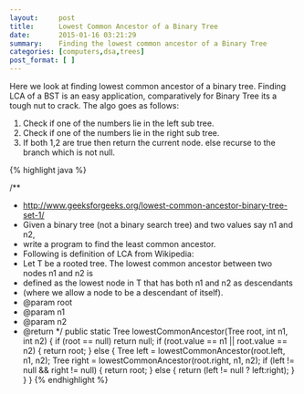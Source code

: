 ```yaml
---
layout:     post
title:      Lowest Common Ancestor of a Binary Tree
date:       2015-01-16 03:21:29
summary:    Finding the lowest common ancestor of a Binary Tree
categories: [computers,dsa,trees]
post_format: [ ]
---
```


Here we look at finding lowest common ancestor of a binary tree. Finding LCA of a BST is an easy application, comparatively for Binary Tree its a tough nut to crack.
The algo goes as follows:

1. Check if one of the numbers lie in the left sub tree.
2. Check if one of the numbers lie in the right sub tree.
3. If both 1,2 are true then return the current node.
   else recurse to the branch which is not null.

{% highlight java %}

/**
 * http://www.geeksforgeeks.org/lowest-common-ancestor-binary-tree-set-1/
 * Given a binary tree (not a binary search tree) and two values say n1 and n2,
 * write a program to find the least common ancestor.
 * Following is definition of LCA from Wikipedia:
 * Let T be a rooted tree. The lowest common ancestor between two nodes n1 and n2 is
 * defined as the lowest node in T that has both n1 and n2 as descendants
 * (where we allow a node to be a descendant of itself).
 * @param root
 * @param n1
 * @param n2
 * @return
 */
public static Tree<Integer> lowestCommonAncestor(Tree<Integer> root, int n1, int n2) {
    if (root == null)
        return null;
    if (root.value == n1 || root.value == n2) {
        return root;
    }
    else {
        Tree left = lowestCommonAncestor(root.left,  n1,  n2);
        Tree right = lowestCommonAncestor(root.right,  n1,  n2);
        if (left != null && right != null) {
            return root;
        } else {
            return (left != null ? left:right);
        }
    }
}
{% endhighlight %}